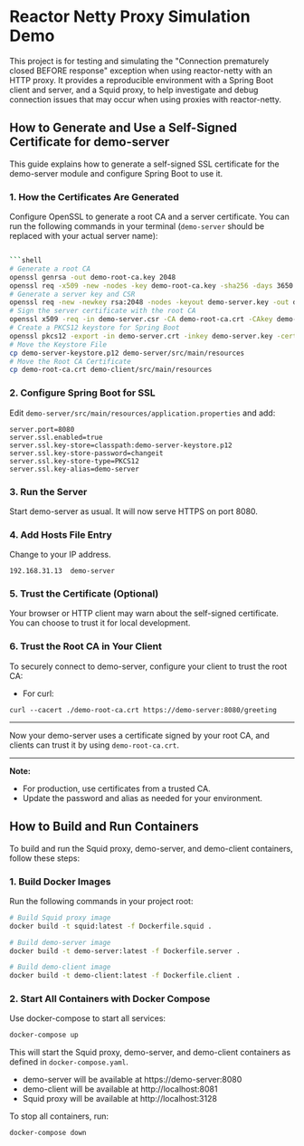 # Reactor Netty Proxy Simulation Demo

This project is for testing and simulating the "Connection prematurely closed BEFORE response" exception when using reactor-netty with an HTTP proxy. It provides a reproducible environment with a Spring Boot client and server, and a Squid proxy, to help investigate and debug connection issues that may occur when using proxies with reactor-netty.

## How to Generate and Use a Self-Signed Certificate for demo-server

This guide explains how to generate a self-signed SSL certificate for the demo-server module and configure Spring Boot to use it.

### 1. How the Certificates Are Generated

Configure OpenSSL to generate a root CA and a server certificate. You can run the following commands in your terminal (`demo-server` should be replaced with your actual server name):

```bash

```shell
# Generate a root CA
openssl genrsa -out demo-root-ca.key 2048
openssl req -x509 -new -nodes -key demo-root-ca.key -sha256 -days 3650 -out demo-root-ca.crt -subj "/CN=DemoRootCA"
# Generate a server key and CSR
openssl req -new -newkey rsa:2048 -nodes -keyout demo-server.key -out demo-server.csr -subj "/CN=demo-server"
# Sign the server certificate with the root CA
openssl x509 -req -in demo-server.csr -CA demo-root-ca.crt -CAkey demo-root-ca.key -CAcreateserial -out demo-server.crt -days 3650 -sha256
# Create a PKCS12 keystore for Spring Boot
openssl pkcs12 -export -in demo-server.crt -inkey demo-server.key -certfile demo-root-ca.crt -out demo-server-keystore.p12 -name demo-server -password pass:changeit
# Move the Keystore File
cp demo-server-keystore.p12 demo-server/src/main/resources
# Move the Root CA Certificate
cp demo-root-ca.crt demo-client/src/main/resources
```

### 2. Configure Spring Boot for SSL

Edit `demo-server/src/main/resources/application.properties` and add:

```
server.port=8080
server.ssl.enabled=true
server.ssl.key-store=classpath:demo-server-keystore.p12
server.ssl.key-store-password=changeit
server.ssl.key-store-type=PKCS12
server.ssl.key-alias=demo-server
```

### 3. Run the Server

Start demo-server as usual. It will now serve HTTPS on port 8080.

### 4. Add Hosts File Entry

Change to your IP address.

```
192.168.31.13  demo-server
```

### 5. Trust the Certificate (Optional)

Your browser or HTTP client may warn about the self-signed certificate. You can choose to trust it for local development.

### 6. Trust the Root CA in Your Client

To securely connect to demo-server, configure your client to trust the root CA:

- For curl:

```shell
curl --cacert ./demo-root-ca.crt https://demo-server:8080/greeting
```

---

Now your demo-server uses a certificate signed by your root CA, and clients can trust it by using `demo-root-ca.crt`.

---

**Note:**
- For production, use certificates from a trusted CA.
- Update the password and alias as needed for your environment.

## How to Build and Run Containers

To build and run the Squid proxy, demo-server, and demo-client containers, follow these steps:

### 1. Build Docker Images

Run the following commands in your project root:

```sh
# Build Squid proxy image
docker build -t squid:latest -f Dockerfile.squid .

# Build demo-server image
docker build -t demo-server:latest -f Dockerfile.server .

# Build demo-client image
docker build -t demo-client:latest -f Dockerfile.client .
```

### 2. Start All Containers with Docker Compose

Use docker-compose to start all services:

```sh
docker-compose up
```

This will start the Squid proxy, demo-server, and demo-client containers as defined in `docker-compose.yaml`.

- demo-server will be available at https://demo-server:8080
- demo-client will be available at http://localhost:8081
- Squid proxy will be available at http://localhost:3128

To stop all containers, run:

```sh
docker-compose down
```
